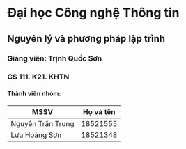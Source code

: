 # Đại học Công nghệ Thông tin

## Nguyên lý và phương pháp lập trình

### Giảng viên: Trịnh Quốc Sơn

### CS 111. K21. KHTN

#### Thành viên nhóm: 	

| MSSV              | Họ và tên |
|-------------------|-----------|
| Nguyễn Trần Trung | 18521555  | 
| Lưu Hoàng Sơn     | 18521348  |
